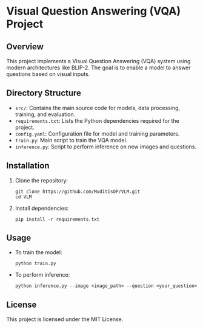 # Visual Question Answering (VQA) Project

## Overview
This project implements a Visual Question Answering (VQA) system using modern architectures like BLIP-2. The goal is to enable a model to answer questions based on visual inputs.

## Directory Structure
- `src/`: Contains the main source code for models, data processing, training, and evaluation.
- `requirements.txt`: Lists the Python dependencies required for the project.
- `config.yaml`: Configuration file for model and training parameters.
- `train.py`: Main script to train the VQA model.
- `inference.py`: Script to perform inference on new images and questions.

## Installation
1. Clone the repository:
   ```
   git clone https://github.com/MuditIsOP/VLM.git
   cd VLM
   ```

2. Install dependencies:
   ```
   pip install -r requirements.txt
   ```

## Usage
- To train the model:
  ```
  python train.py
  ```

- To perform inference:
  ```
  python inference.py --image <image_path> --question <your_question>
  ```

## License
This project is licensed under the MIT License.
